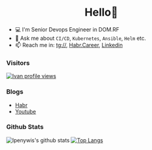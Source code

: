 <h1 align="center">Hello👋</h1>

- 💻 I'm Senior Devops Engineer in DOM.RF
- 💬 Ask me about `CI/CD`, `Kubernetes`, `Ansible`, `Helm` etc.
- 📫  Reach me in: [tg://](https://t.me/Ivan_Rezvetsov), [Habr.Career](https://career.habr.com/ivanrezv), [Linkedin](https://www.linkedin.com/in/%D0%B8%D0%B2%D0%B0%D0%BD-%D1%80%D0%B5%D0%B7%D0%B2%D0%B5%D1%86%D0%BE%D0%B2-6b0050224/)


### Visitors
[![Ivan profile views](https://u8views.com/api/v1/github/profiles/79116651/views/day-week-month-total-count.svg)](https://u8views.com/github/IvanRezv)


### Blogs
- [Habr](https://habr.com/ru/users/IvanRezv/publications/articles/)
- [Youtube](https://www.youtube.com/channel/UCp9szwN9vMQGj7aFuoIHjhg)


### Github Stats
![Ipenywis's github stats](https://github-readme-stats.vercel.app/api?username=IvanRezv&count_private=true&theme=tokyonight&hide=contribs,prs) [![Top Langs](https://github-readme-stats.vercel.app/api/top-langs/?username=IvanRezv&layout=compact)](https://github.com/anuraghazra/github-readme-stats)

